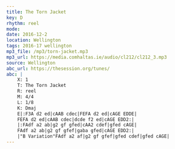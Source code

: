 ```yaml
---
title: The Torn Jacket
key: D
rhythm: reel
mode: 
date: 2016-12-2
location: Wellington
tags: 2016-17 wellington 
mp3_file: /mp3/torn-jacket.mp3
mp3_url: https://media.comhaltas.ie/audio/cl212/cl212_3.mp3
source: Wellington
abc_url: https://thesession.org/tunes/
abc: |
    X: 1
    T: The Torn Jacket
    R: reel
    M: 4/4
    L: 1/8
    K: Dmaj
    E|:F3A d2 ed|cAAB cdec|FEFA d2 ed|cAGE EDDE|
    FEFA d2 ed|cAAB cdec|dcde f2 ed|cAGE EDD2:|
    |:FAdf a2 ab|g2 gf gfed|cAA2 cdef|gfed cAGE|
    FAdf a2 ab|g2 gf gfef|gaba gfed|cAGE EDD2:|
    |"B Variation"FAdf a2 af|g2 gf gfef|gfed cdef|gfed cAGE|
---
```

